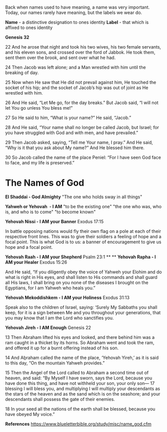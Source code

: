 Back when names used to have meaning, a name was very important. Today, our names rarely have meaning, but the labels we wear do.

**Name** - a distinctive designation to ones identity
**Label** - that which is affixed to ones identity

**Genesis 32**

22 And he arose that night and took his two wives, his two female servants, and his eleven sons, and crossed over the ford of Jabbok. He took them, sent them over the brook, and sent over what he had.

24 Then Jacob was left alone; and a Man wrestled with him until the breaking of day.

25 Now when He saw that He did not prevail against him, He touched the socket of his hip; and the socket of Jacob’s hip was out of joint as He wrestled with him.

26 And He said, “Let Me go, for the day breaks.” But Jacob said, “I will not let You go unless You bless me!”

27 So He said to him, “What is your name?” He said, “Jacob.”

28 And He said, “Your name shall no longer be called Jacob, but Israel; for you have struggled with God and with men, and have prevailed.”

29 Then Jacob asked, saying, “Tell me Your name, I pray.” And He said, “Why is it that you ask about My name?” And He blessed him there.

30 So Jacob called the name of the place Peniel: “For I have seen God face to face, and my life is preserved.”

# **The Names of God**

**El Shaddai - God Almighty**
"The one who holds sway in all things"

**Yahweh or Yehovah  - I AM**
"to be the existing one"
"the one who was, who is, and who is to come"
"to become known"

**Yehovah Nissi - I AM your Banner**
Exodus 17:15

In battle opposing nations would fly their own flag on a pole at each of their respective front lines. This was to give their soldiers a feeling of hope and a focal point. This is what God is to us: a banner of encouragement to give us hope and a focal point.

**Yehovah Raah - I AM your Shepherd**
Psalm 23:1
**
**
**Yehovah Rapha - I AM your Healer**
Exodus 15:26

And He said, “If you diligently obey the voice of Yahweh your Elohim and do what is right in His eyes, and shall listen to His commands and shall guard all His laws, I shall bring on you none of the diseases I brought on the Egyptians, for I am Yahweh who heals you.”

**Yehovah Mekoddishkem - I AM your Holiness**
Exodus 31:13

Speak also to the children of Israel, saying: ‘Surely My Sabbaths you shall keep, for it is a sign between Me and you throughout your generations, that you may know that I am the Lord who sanctifies you.

**Yehovah Jireh - I AM Enough**
Genesis 22

13 Then Abraham lifted his eyes and looked, and there behind him was a ram caught in a thicket by its horns. So Abraham went and took the ram, and offered it up for a burnt offering instead of his son.

14 And Aḇraham called the name of the place, ‘Yehovah Yireh,’ as it is said to this day, “On the mountain Yahweh provides.”

15 Then the Angel of the Lord called to Abraham a second time out of heaven, and said: “By Myself I have sworn, says the Lord, because you have done this thing, and have not withheld your son, your only son— 17 blessing I will bless you, and multiplying I will multiply your descendants as the stars of the heaven and as the sand which is on the seashore; and your descendants shall possess the gate of their enemies.

18 In your seed all the nations of the earth shall be blessed, because you have obeyed My voice.”

**References**
https://www.blueletterbible.org/study/misc/name_god.cfm